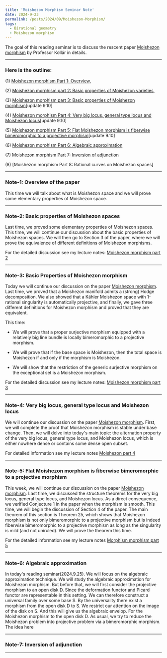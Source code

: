 ```yaml
---
title: 'Moishezon Morphism Seminar Note'
date: 2024-9-23
permalink: /posts/2024/09/Moishezon-Morphism/
tags:
  - Birational geometry
  - Moishezon morphism
---
```


The goal of this reading seminar is to discuss the rescent paper [Moishezon morphism](https://www.intlpress.com/site/pub/pages/journals/items/pamq/content/vols/0018/0004/a011/index.php?mode=ns) by Professor Kollár in details. 


---
### Here is the outline:


(1) [Moishezon morphism Part 1: Overview](https://yilimath.github.io/files/Birational/Moishezon/Overview.pdf),

(2) [Moishezon morphism part 2: Basic properties of Moishezon varieties](https://yilimath.github.io/files/Birational/Moishezon/MoishezonVar.pdf), 

(3) [Moishezon morphism part 3: Basic properties of Moishezon morphism](https://yilimath.github.io/files/Birational/Moishezon/MoishezonMorphism.pdf)[update 9.10]

(4) [Moishezon morphism Part 4: Very big locus, general type locus and Moishezon locus](https://yilimath.github.io/files/Birational/Moishezon/GeneralTypeLocus.pdf)[update 9.10]


(5) [Moishezon morphism Part 5: Flat Moishezon morphism is fiberwise bimeromorphic to a projective morphism](https://yilimath.github.io/files/Birational/Moishezon/FiberWiseBirational.pdf)[update 9.10]

(6) [Moishezon morphism Part 6: Algebraic approximation](https://yilimath.github.io/files/Birational/Moishezon/FiberWiseBirational.pdf)

(7) [Moishezon morphism Part 7: Inversion of adjunction](https://yilimath.github.io/files/Birational/Moishezon/FiberWiseBirational.pdf)


(8) [Moishezon morphism Part 8: Rational curves on Moishezon spaces]

---
### Note-1: Overview of the paper

This time we will talk about what is Moishezon space and we will prove some elementary properties of Moishezon space.


---
### Note-2: Basic properties of Moishezon spaces

Last time, we proved some elementary properties of Moishezon spaces. This time, we will continue our discussion about the basic properties of Moishezon spaces. We will then go to Section 3 of the paper, where we will prove the equivalence of different definitions of Moishezon morphisms.


For the detailed discussion see my lecture notes: [Moishezon morphism part 2](https://yilimath.github.io/files/Birational/Moishezon/Moishezon-morphism2.pdf)


---
### Note-3: Basic Properties of Moishezon morphism

Today we will continue our discussion on the paper [Moishezon morphism](https://www.intlpress.com/site/pub/pages/journals/items/pamq/content/vols/0018/0004/a011/index.php?mode=ns). Last time, we proved that a Moishezon manifold admits a (strong) Hodge decomposition. We also showed that a Kähler Moishezon space with 1-rational singularity is automatically projective, and finally, we gave three different definitions for Moishezon morphism and proved that they are equivalent. 


This time:

- We will prove that a proper surjective morphism equipped with a relatively big line bundle is locally bimeromorphic to a projective morphism.

- We will prove that if the base space is Moishezon, then the total space is Moishezon if and only if the morphism is Moishezon.

- We will show that the restriction of the generic surjective morphism on the exceptional set is a Moishezon morphism.



For the detailed discussion see my lecture notes: [Moishezon morphism part 3](https://yilimath.github.io/files/Birational/Moishezon/Moishezon3.pdf)



---
### Note-4: Very big locus, general type locus and Moishezon locus


We will continue our discussion on the paper [Moishezon morphism](https://www.intlpress.com/site/pub/pages/journals/items/pamq/content/vols/0018/0004/a011/index.php?mode=ns). First, we will complete the proof that Moishezon morphism is stable under base change. Then, we will delve into today's main topic: the alternation property of the very big locus, general type locus, and Moishezon locus, which is either nowhere dense or contains some dense open subset.

For detailed information see my lecture notes [Moishezon part 4](https://yilimath.github.io/files/Birational/Moishezon/Moishezon4.pdf)


---
### Note-5: Flat Moishezon morphism is fiberwise bimeromorphic to a projective morphism


This week, we will continue our discussion on the paper [Moishezon morphism](https://www.intlpress.com/site/pub/pages/journals/items/pamq/content/vols/0018/0004/a011/index.php?mode=ns). Last time, we discussed the structure theorems for the very big locus, general type locus, and Moishezon locus. As a direct consequence, we verified Conjecture 1 in the paper when the morphism is smooth. This time, we will begin the discussion of Section 4 of the paper. The main theorem of this section is Theorem 25, which shows that Moishezon morphism is not only bimeromorphic to a projective morphism but is indeed fiberwise bimeromorphic to a projective morphism as long as the singularity is mild (and not uniruled). We will prove the theorem this time.

For the detailed information see my lecture notes [Morphism morphism part 5](https://yilimath.github.io/files/Birational/Moishezon/Moishezon5.pdf)


---
### Note-6: Algebraic approximation

In today's reading seminar(2024.9.25). We will focus on the algebraic approximation technique. We will study the algebraic approximation for Moishezon morphism. But before that, we will first consider the projective morphism to an open disk D. Since the deformation functor and Picard functor are representable in this setting. We can therefore construct a universal family over some base S. By the universality there exist a morphism from the open disk D to S. We restrict our attention on the image of the disk on S. And this will give us the algebraic envelop. For the Moishezon morphism to the open disk D. As usual, we try to reduce the Moishezon problem into projective problem via a bimeromorphic morphism. The idea here 





---
### Note-7: Inversion of adjunction

---
